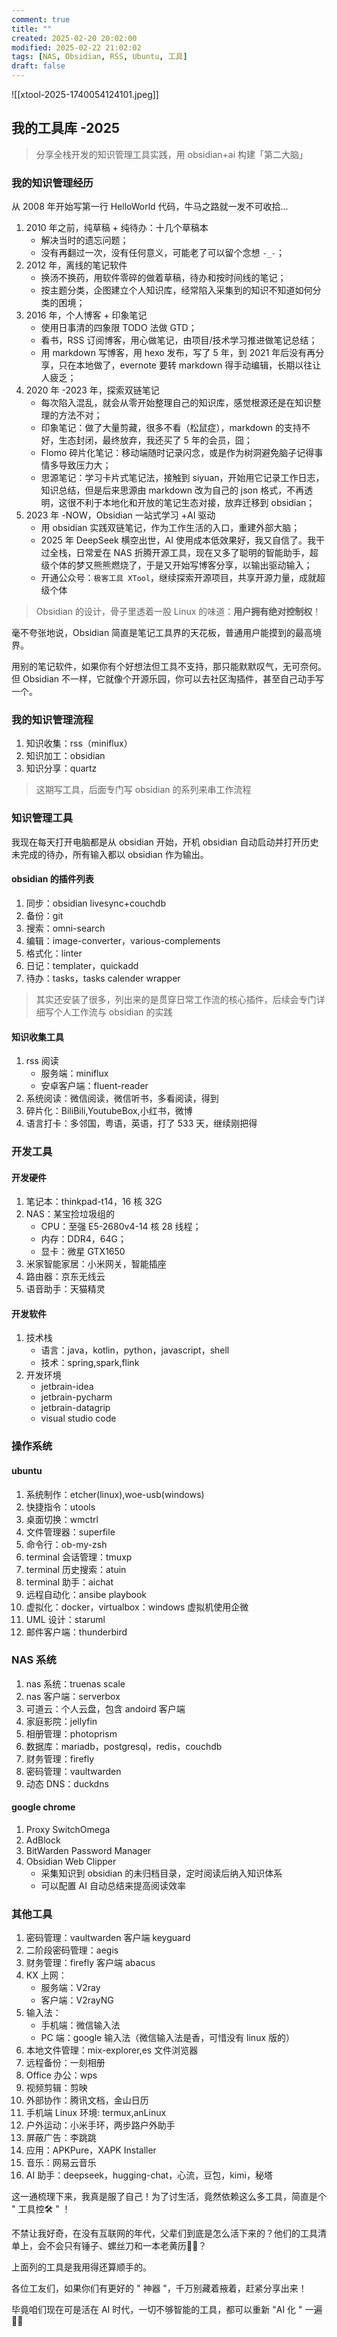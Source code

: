 ```yaml
---
comment: true
title: ""
created: 2025-02-20 20:02:00
modified: 2025-02-22 21:02:02
tags: [NAS, Obsidian, RSS, Ubuntu, 工具]
draft: false
---
```


![[xtool-2025-1740054124101.jpeg]]

## 我的工具库 -2025

> 分享全栈开发的知识管理工具实践，用 obsidian+ai 构建「第二大脑」

### 我的知识管理经历

从 2008 年开始写第一行 HelloWorld 代码，牛马之路就一发不可收拾…

1. 2010 年之前，纯草稿 + 纯待办：十几个草稿本
	* 解决当时的遗忘问题；
	* 没有再翻过一次，没有任何意义，可能老了可以留个念想 `-_-`；
2. 2012 年，离线的笔记软件
	* 换汤不换药，用软件零碎的做着草稿，待办和按时间线的笔记；
	* 按主题分类，企图建立个人知识库，经常陷入采集到的知识不知道如何分类的困境；
3. 2016 年，个人博客 + 印象笔记
	* 使用日事清的四象限 TODO 法做 GTD；
	* 看书，RSS 订阅博客，用心做笔记，由项目/技术学习推进做笔记总结；
	* 用 markdown 写博客，用 hexo 发布，写了 5 年，到 2021 年后没有再分享，只在本地做了，evernote 要转 markdown 得手动编辑，长期以往让人疲乏；
4. 2020 年 -2023 年，探索双链笔记
	* 每次陷入混乱，就会从零开始整理自己的知识库，感觉根源还是在知识整理的方法不对；
	* 印象笔记：做了大量剪藏，很多不看（松鼠症），markdown 的支持不好，生态封闭，最终放弃，我还买了 5 年的会员，囧；
	* Flomo 碎片化笔记：移动端随时记录闪念，或是作为树洞避免脑子记得事情多导致压力大；
	* 思源笔记：学习卡片式笔记法，接触到 siyuan，开始用它记录工作日志，知识总结，但是后来思源由 markdown 改为自己的 json 格式，不再透明，这很不利于本地化和开放的笔记生态对接，放弃迁移到 obsidian；
5. 2023 年 -NOW，Obsidian 一站式学习 +AI 驱动
	* 用 obsidian 实践双链笔记，作为工作生活的入口，重建外部大脑；
	* 2025 年 DeepSeek 横空出世，AI 使用成本低效果好，我又自信了。我干过全栈，日常爱在 NAS 折腾开源工具，现在又多了聪明的智能助手，超级个体的梦又熊熊燃烧了，于是又开始写博客分享，以输出驱动输入；
	* 开通公众号：`极客工具 XTool`，继续探索开源项目，共享开源力量，成就超级个体

> Obsidian 的设计，骨子里透着一股 Linux 的味道：**用户拥有绝对控制权**！

毫不夸张地说，Obsidian 简直是笔记工具界的天花板，普通用户能摸到的最高境界。

用别的笔记软件，如果你有个好想法但工具不支持，那只能默默叹气，无可奈何。但 Obsidian 不一样，它就像个开源乐园，你可以去社区淘插件，甚至自己动手写一个。

### 我的知识管理流程

1. 知识收集：rss（miniflux）
2. 知识加工：obsidian
3. 知识分享：quartz

> 这期写工具，后面专门写 obsidian 的系列来串工作流程

### 知识管理工具

我现在每天打开电脑都是从 obsidian 开始，开机 obsidian 自动启动并打开历史未完成的待办，所有输入都以 obsidian 作为输出。

#### obsidian 的插件列表

1. 同步：obsidian livesync+couchdb
2. 备份：git
3. 搜索：omni-search
4. 编辑：image-converter，various-complements
5. 格式化：linter
6. 日记：templater，quickadd
7. 待办：tasks，tasks calender wrapper

> 其实还安装了很多，列出来的是贯穿日常工作流的核心插件，后续会专门详细写个人工作流与 obsidian 的实践

#### 知识收集工具

1. rss 阅读
	* 服务端：miniflux
	* 安卓客户端：fluent-reader
2. 系统阅读：微信阅读，微信听书，多看阅读，得到
3. 碎片化：BiliBili,YoutubeBox,小红书，微博
4. 语言打卡：多邻国，粤语，英语，打了 533 天，继续刚把得

### 开发工具

#### 开发硬件

1. 笔记本：thinkpad-t14，16 核 32G
2. NAS：某宝捡垃圾组的
	* CPU：至强 E5-2680v4-14 核 28 线程；
	* 内存：DDR4，64G；
	* 显卡：微星 GTX1650
3. 米家智能家居：小米网关，智能插座
4. 路由器：京东无线云
5. 语音助手：天猫精灵

#### 开发软件

1. 技术栈
	* 语言：java，kotlin，python，javascript，shell
	* 技术：spring,spark,flink
2. 开发环境
	* jetbrain-idea
	* jetbrain-pycharm
	* jetbrain-datagrip
	* visual studio code

### 操作系统

#### ubuntu

1. 系统制作：etcher(linux),woe-usb(windows)
2. 快捷指令：utools
3. 桌面切换：wmctrl
4. 文件管理器：superfile
5. 命令行：ob-my-zsh
6. terminal 会话管理：tmuxp
7. terminal 历史搜索：atuin
8. terminal 助手：aichat
9. 远程自动化：ansibe playbook
10. 虚拟化：docker，virtualbox：windows 虚拟机使用企微
11. UML 设计：staruml
12. 邮件客户端：thunderbird

### NAS 系统

1. nas 系统：truenas scale
2. nas 客户端：serverbox
3. 可道云：个人云盘，包含 andoird 客户端
4. 家庭影院：jellyfin
5. 相册管理：photoprism
6. 数据库：mariadb，postgresql，redis，couchdb
7. 财务管理：firefly
8. 密码管理：vaultwarden
9. 动态 DNS：duckdns

#### google chrome

1. Proxy SwitchOmega
2. AdBlock
3. BitWarden Password Manager
4. Obsidian Web Clipper
	* 采集知识到 obsidian 的未归档目录，定时阅读后纳入知识体系
	* 可以配置 AI 自动总结来提高阅读效率

### 其他工具

1. 密码管理：vaultwarden 客户端 keyguard
2. 二阶段密码管理：aegis
3. 财务管理：firefly 客户端 abacus
4. KX 上网：
	* 服务端：V2ray
	* 客户端：V2rayNG
5. 输入法：
	* 手机端：微信输入法
	* PC 端：google 输入法（微信输入法是香，可惜没有 linux 版的）
6. 本地文件管理：mix-explorer,es 文件浏览器
7. 远程备份：一刻相册
8. Office 办公：wps
9. 视频剪辑：剪映
10. 外部协作：腾讯文档，金山日历
11. 手机端 Linux 环境: termux,anLinux
12. 户外运动：小米手环，两步路户外助手
13. 屏蔽广告：李跳跳
14. 应用：APKPure，XAPK Installer
15. 音乐：网易云音乐
16. AI 助手：deepseek，hugging-chat，心流，豆包，kimi，秘塔

这一通梳理下来，我真是服了自己！为了讨生活，竟然依赖这么多工具，简直是个 " 工具控🛠️ " ！

不禁让我好奇，在没有互联网的年代，父辈们到底是怎么活下来的？他们的工具清单上，会不会只有锤子、螺丝刀和一本老黄历🔨📅？

上面列的工具是我用得还算顺手的。

各位工友们，如果你们有更好的 " 神器 "，千万别藏着掖着，赶紧分享出来！

毕竟咱们现在可是活在 AI 时代，一切不够智能的工具，都可以重新 "AI 化 " 一遍🤖✨
